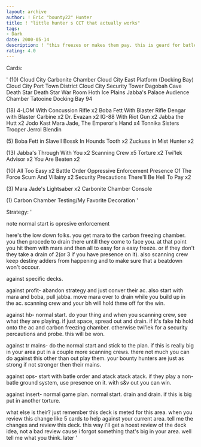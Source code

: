 ```yaml
---
layout: archive
author: ! Eric "bounty22" Hunter
title: ! "little hunter s CCT that actually works"
tags:
- Dark
date: 2000-05-14
description: ! "this freezes or makes them pay. this is geard for batle and usualy come on top."
rating: 4.0
---
```

Cards: 

'
(10)
Cloud City Carbonite Chamber
Cloud City East Platform (Docking Bay)
Cloud City Port Town District
Cloud City Security Tower
Dagobah Cave
Death Star
Death Star War Room
Hoth Ice Plains
Jabba's Palace Audience Chamber
Tatooine Docking Bay 94

(18)
4-LOM With Concussion Rifle  x2
Boba Fett With Blaster Rifle
Dengar with Blaster Carbine  x2
Dr. Evazan  x2
IG-88 With Riot Gun  x2
Jabba the Hutt	x2
Jodo Kast
Mara Jade, The Emperor's Hand	x4
Tonnika Sisters
Trooper Jerrol Blendin

(5)
Boba Fett in Slave I
Bossk In Hounds Tooth  x2
Zuckuss in Mist Hunter	x2

(13)
Jabba's Through With You  x2
Scanning Crew  x5
Torture  x2
Twi'lek Advisor  x2
You Are Beaten	x2

(10)
All Too Easy  x2
Battle Order
Oppressive Enforcement
Presence Of The Force
Scum And Villainy  x2
Security Precautions
There'll Be Hell To Pay  x2

(3)
Mara Jade's Lightsaber  x2
Carbonite Chamber Console

(1)
Carbon Chamber Testing/My Favorite Decoration
'

Strategy: '

note normal start is opresive enforcement

here's the low down folks. you get mara to the carbon freezing chamber. you then procede to drain there untill they come to face you. at that point you hit them with mara and then all to easy for a easy freeze. or if they don't they take a drain of 2(or 3 if you have presence on it). also scanning crew keep destiny adders from happening and to make sure that a beatdown won't occour.

against specific decks.

against profit- abandon strategy and just conver their ac. also start with mara and boba, pull jabba. move mara over to drain while you build up in the ac. scanning crew and your bh will hold thme off for the win.

against hb- normal start. do your thing and when you scanning crew, see what they are playing. if just space, spread out and drain. if it's fake hb hold onto the ac and carbon freezing chamber. otherwise twi'lek for a security percautions and probe. this will be won.

against tr mains- do the normal start and stick to the plan. if this is really big in your area put in a couple more scanning crews. there not much you can do against this other than out play them. your bounty hunters are just as strong if not stronger then their mains.

against ops- start with batle order and atack atack atack. if they play a non-batle ground system, use presence on it. with s&v out you can win.

against insert- normal game plan. normal start. drain and drain. if this is big put in another torture.

what else is their? just remember this deck is meted for this area. when you review this change like 5 cards to help against your current area. tell me the changes and review this deck. this way i'll get a hoest review of the deck idea, not a bad review cause i forgot something that's big in your area. well tell me what you think.
later '